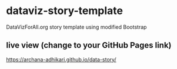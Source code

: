 # dataviz-story-template
DataVizForAll.org story template using modified Bootstrap

## live view (change to your GitHub Pages link)
https://archana-adhikari.github.io/data-story/
